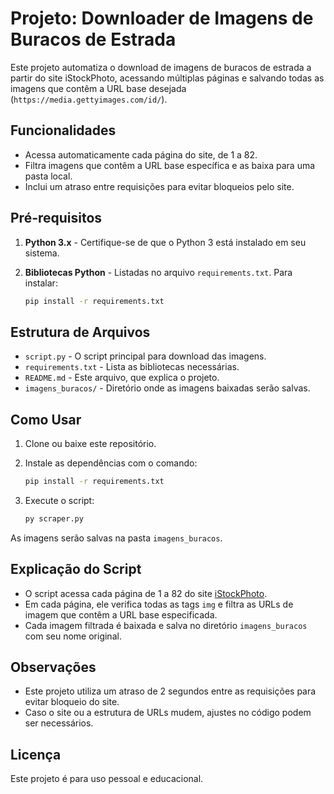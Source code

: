 # Projeto: Downloader de Imagens de Buracos de Estrada

Este projeto automatiza o download de imagens de buracos de estrada a partir do site iStockPhoto, acessando múltiplas páginas e salvando todas as imagens que contêm a URL base desejada (`https://media.gettyimages.com/id/`).

## Funcionalidades

- Acessa automaticamente cada página do site, de 1 a 82.
- Filtra imagens que contêm a URL base específica e as baixa para uma pasta local.
- Inclui um atraso entre requisições para evitar bloqueios pelo site.

## Pré-requisitos

1. **Python 3.x** - Certifique-se de que o Python 3 está instalado em seu sistema.
2. **Bibliotecas Python** - Listadas no arquivo `requirements.txt`. Para instalar:

   ```bash
   pip install -r requirements.txt
   ```

## Estrutura de Arquivos

- `script.py` - O script principal para download das imagens.
- `requirements.txt` - Lista as bibliotecas necessárias.
- `README.md` - Este arquivo, que explica o projeto.
- `imagens_buracos/` - Diretório onde as imagens baixadas serão salvas.

## Como Usar

1. Clone ou baixe este repositório.
2. Instale as dependências com o comando:

   ```bash
   pip install -r requirements.txt
   ```

3. Execute o script:

   ```bash
   py scraper.py
   ```

As imagens serão salvas na pasta `imagens_buracos`.

## Explicação do Script

- O script acessa cada página de 1 a 82 do site [iStockPhoto](https://www.istockphoto.com/br/fotos/buraco-de-estrada?page=1).
- Em cada página, ele verifica todas as tags `img` e filtra as URLs de imagem que contêm a URL base especificada.
- Cada imagem filtrada é baixada e salva no diretório `imagens_buracos` com seu nome original.

## Observações

- Este projeto utiliza um atraso de 2 segundos entre as requisições para evitar bloqueio do site.
- Caso o site ou a estrutura de URLs mudem, ajustes no código podem ser necessários.
  
## Licença

Este projeto é para uso pessoal e educacional.